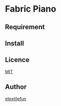 # Fabric Piano


## Requirement


## Install


## Licence

[MIT](https://github.com/tcnksm/tool/blob/master/LICENCE)

## Author

[etextilefun](https://github.com/etextilefun)
